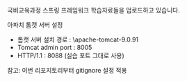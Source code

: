 국비교육과정 스프링 프레임워크 학습자료들을 업로드하고 있습니다.

아파치 톰캣 서버 설정

* 톰캣 서버 설치 경로 : \apache-tomcat-9.0.91
* Tomcat admin port : 8005
* HTTP/1.1 : 8088 (실습 포트 그대로 사용)

참고: 이번 리포지토리부터 gitignore 설정 적용
